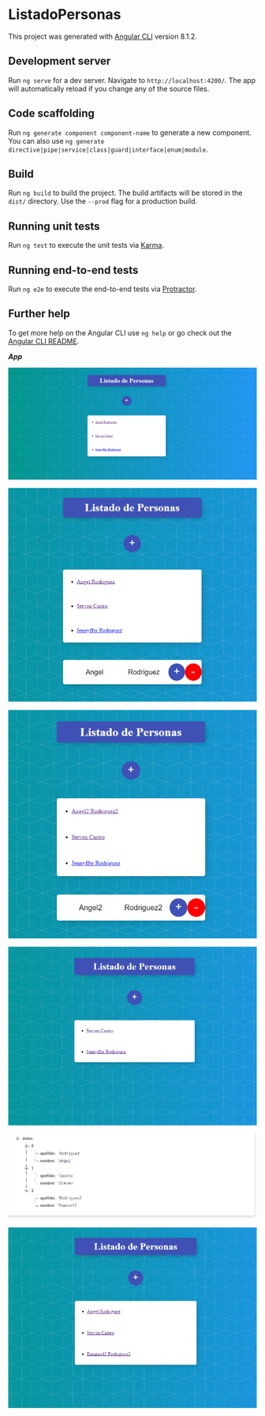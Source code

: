 # ListadoPersonas

This project was generated with [Angular CLI](https://github.com/angular/angular-cli) version 8.1.2.

## Development server

Run `ng serve` for a dev server. Navigate to `http://localhost:4200/`. The app will automatically reload if you change any of the source files.

## Code scaffolding

Run `ng generate component component-name` to generate a new component. You can also use `ng generate directive|pipe|service|class|guard|interface|enum|module`.

## Build

Run `ng build` to build the project. The build artifacts will be stored in the `dist/` directory. Use the `--prod` flag for a production build.

## Running unit tests

Run `ng test` to execute the unit tests via [Karma](https://karma-runner.github.io).

## Running end-to-end tests

Run `ng e2e` to execute the end-to-end tests via [Protractor](http://www.protractortest.org/).

## Further help

To get more help on the Angular CLI use `ng help` or go check out the [Angular CLI README](https://github.com/angular/angular-cli/blob/master/README.md).


***App***
<p align="center">
  <img src="https://github.com/llStrevensll/listado-personas-Angular/blob/master/images-git/listadopersonas1.PNG?raw=true" alt="listadopersonas1"/>
</p>

<p align="center">
  <img src="https://github.com/llStrevensll/listado-personas-Angular/blob/master/images-git/listadopersonas2.PNG?raw=true" alt="listadopersonas2"/>
</p>

<p align="center">
  <img src="https://github.com/llStrevensll/listado-personas-Angular/blob/master/images-git/listadopersonas3.PNG?raw=true" alt="listadopersonas3"/>
</p>

<p align="center">
  <img src="https://github.com/llStrevensll/listado-personas-Angular/blob/master/images-git/listadopersonas4.PNG?raw=true" alt="listadopersonas4"/>
</p>

<p align="center">
  <img src="https://github.com/llStrevensll/listado-personas-Angular/blob/master/images-git/listadopersonas5.PNG?raw=true" alt="listadopersonas5"/>
</p>

<p align="center">
  <img src="https://github.com/llStrevensll/listado-personas-Angular/blob/master/images-git/listadopersonas6.PNG?raw=true" alt="listadopersonas6"/>
</p>
